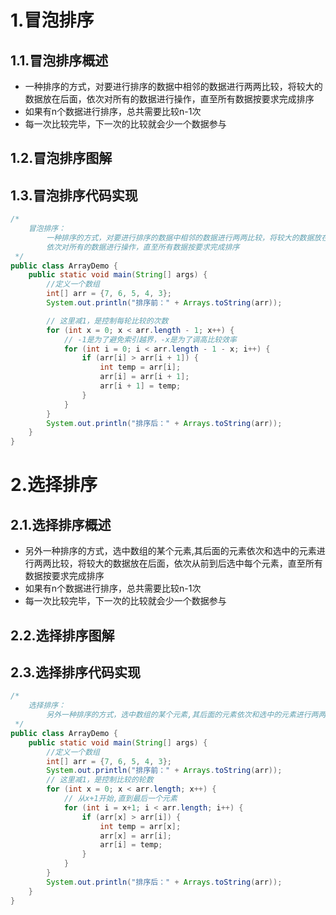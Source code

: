 # 1.冒泡排序

## 1.1.冒泡排序概述

- 一种排序的方式，对要进行排序的数据中相邻的数据进行两两比较，将较大的数据放在后面，依次对所有的数据进行操作，直至所有数据按要求完成排序
- 如果有n个数据进行排序，总共需要比较n-1次
- 每一次比较完毕，下一次的比较就会少一个数据参与

## 1.2.冒泡排序图解

## 1.3.冒泡排序代码实现

```java
/*
    冒泡排序：
        一种排序的方式，对要进行排序的数据中相邻的数据进行两两比较，将较大的数据放在后面，
        依次对所有的数据进行操作，直至所有数据按要求完成排序
 */
public class ArrayDemo {
    public static void main(String[] args) {
        //定义一个数组
        int[] arr = {7, 6, 5, 4, 3};
        System.out.println("排序前：" + Arrays.toString(arr));

        // 这里减1，是控制每轮比较的次数
        for (int x = 0; x < arr.length - 1; x++) {
            // -1是为了避免索引越界，-x是为了调高比较效率
            for (int i = 0; i < arr.length - 1 - x; i++) {
                if (arr[i] > arr[i + 1]) {
                    int temp = arr[i];
                    arr[i] = arr[i + 1];
                    arr[i + 1] = temp;
                }
            }
        }
        System.out.println("排序后：" + Arrays.toString(arr));
    }
}
```

# 2.选择排序

## 2.1.选择排序概述

- 另外一种排序的方式，选中数组的某个元素,其后面的元素依次和选中的元素进行两两比较，将较大的数据放在后面，依次从前到后选中每个元素，直至所有数据按要求完成排序
- 如果有n个数据进行排序，总共需要比较n-1次
- 每一次比较完毕，下一次的比较就会少一个数据参与

## 2.2.选择排序图解

## 2.3.选择排序代码实现

```java
/*
    选择排序：
        另外一种排序的方式，选中数组的某个元素,其后面的元素依次和选中的元素进行两两比较，将较大的数据放在后面，依次从前到后选中每个元素，直至所有数据按要求完成排序
 */
public class ArrayDemo {
    public static void main(String[] args) {
        //定义一个数组
        int[] arr = {7, 6, 5, 4, 3};
        System.out.println("排序前：" + Arrays.toString(arr));
  		// 这里减1，是控制比较的轮数
        for (int x = 0; x < arr.length; x++) {
            // 从x+1开始,直到最后一个元素
            for (int i = x+1; i < arr.length; i++) {
                if (arr[x] > arr[i]) {
                    int temp = arr[x];
                    arr[x] = arr[i];
                    arr[i] = temp;
                }
            }
        }
        System.out.println("排序后：" + Arrays.toString(arr));
    }
}
```

